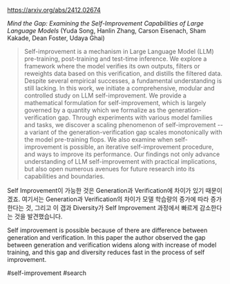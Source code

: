 https://arxiv.org/abs/2412.02674

*Mind the Gap: Examining the Self-Improvement Capabilities of Large Language Models* (Yuda Song, Hanlin Zhang, Carson Eisenach, Sham Kakade, Dean Foster, Udaya Ghai)

> Self-improvement is a mechanism in Large Language Model (LLM) pre-training, post-training and test-time inference. We explore a framework where the model verifies its own outputs, filters or reweights data based on this verification, and distills the filtered data. Despite several empirical successes, a fundamental understanding is still lacking. In this work, we initiate a comprehensive, modular and controlled study on LLM self-improvement. We provide a mathematical formulation for self-improvement, which is largely governed by a quantity which we formalize as the generation-verification gap. Through experiments with various model families and tasks, we discover a scaling phenomenon of self-improvement -- a variant of the generation-verification gap scales monotonically with the model pre-training flops. We also examine when self-improvement is possible, an iterative self-improvement procedure, and ways to improve its performance. Our findings not only advance understanding of LLM self-improvement with practical implications, but also open numerous avenues for future research into its capabilities and boundaries.

Self Improvement이 가능한 것은 Generation과 Verification에 차이가 있기 때문이겠죠. 여기서는 Generation과 Verification의 차이가 모델 학습량의 증가에 따라 증가한다는 것, 그리고 이 갭과 Diversity가 Self Improvement 과정에서 빠르게 감소한다는 것을 발견했습니다.

<english>
Self improvement is possible because of there are difference between generation and verification. In this paper the author observed the gap between generation and verification widens along with increase of model training, and this gap and diversity reduces fast in the process of self improvement.
</english>

#self-improvement #search 